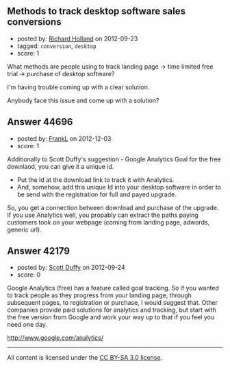 ## Methods to track desktop software sales conversions

- posted by: [Richard Holland](https://stackexchange.com/users/-1/19802-richard-holland) on 2012-09-23
- tagged: `conversion`, `desktop`
- score: 1

What methods are people using to track landing page -> time limited free trial -> purchase of desktop software?

I'm having trouble coming up with a clear solution.

Anybody face this issue and come up with a solution?


## Answer 44696

- posted by: [FrankL](https://stackexchange.com/users/-1/16211-frankl) on 2012-12-03
- score: 1

Additionally to Scott Duffy's suggestion - Google Analytics Goal for the free downlaod, you can give it a unique id.

 - Put the Id at the download link to track it with Analytics.
 - And, somehow, add this unique Id into your desktop software in order to be send with the registration for full and payed upgrade.

So, you get a connection between download and purchase of the upgrade. If you use Analytics well, you propably can extract the paths paying customers took on your webpage (coming from landing page, adwords, generic url).


## Answer 42179

- posted by: [Scott Duffy](https://stackexchange.com/users/-1/19820-scott-duffy) on 2012-09-24
- score: 0

Google Analytics (free) has a feature called goal tracking. So if you wanted to track people as they progress from your landing page, through subsequent pages, to registration or purchase, I would suggest that. Other companies provide paid solutions for analytics and tracking, but start with the free version from Google and work your way up to that if you feel you need one day.

http://www.google.com/analytics/





---

All content is licensed under the [CC BY-SA 3.0 license](https://creativecommons.org/licenses/by-sa/3.0/).
